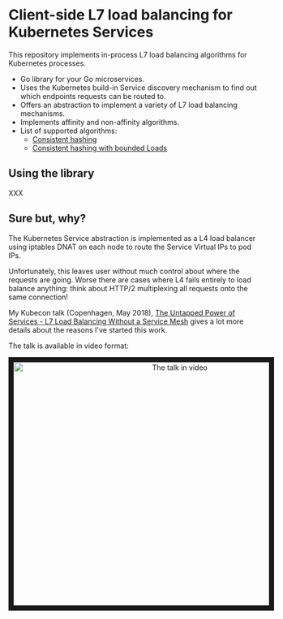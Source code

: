 # Client-side L7 load balancing for Kubernetes Services

This repository implements in-process L7 load balancing algorithms for
Kubernetes processes.

- Go library for your Go microservices.
- Uses the Kubernetes build-in Service discovery mechanism to find out which
  endpoints requests can be routed to.
- Offers an abstraction to implement a variety of L7 load balancing mechanisms.
- Implements affinity and non-affinity algorithms.
- List of supported algorithms:
  - [Consistent hashing](https://en.wikipedia.org/wiki/Consistent_hashing)
  - [Consistent hashing with bounded Loads](https://arxiv.org/abs/1608.01350)


## Using the library

XXX

## Sure but, why?

The Kubernetes Service abstraction is implemented as a L4 load balancer using
iptables DNAT on each node to route the Service Virtual IPs to pod IPs.

Unfortunately, this leaves user without much control about where the requests
are going. Worse there are cases where L4 fails entirely to load balance
anything: think about HTTP/2 multiplexing all requests onto the same
connection!

My Kubecon talk (Copenhagen, May 2018), [The Untapped
Power of Services - L7 Load Balancing Without a Service Mesh](
https://kccnceu18.sched.com/event/ENvv/the-untapped-power-of-services-l7-load-balancing-without-a-service-mesh-damien-lespiau-weaveworks-advanced-skill-level)
gives a lot more details about the reasons I've started this work.

The talk is available in video format:

<p align="center">
  <a href="http://www.youtube.com/watch?feature=player_embedded&v=PQnTBUr174M"
     target="_blank">
    <img src="http://img.youtube.com/vi/PQnTBUr174M/0.jpg" 
         alt="The talk in video" width="640" height="480" border="10" />
  </a>
</p>

